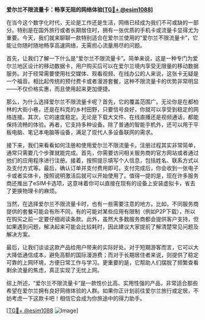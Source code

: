 **爱尔兰不限流量卡：畅享无阻的网络体验[[TG💪+ @esim1088](https://t.me/s/esim1088)]**

在当今这个数字化时代，无论是工作还是生活，网络已经成为我们不可或缺的一部分。特别是在国外旅行或者长期居住时，拥有一张优质的手机卡或流量卡显得尤为重要。今天，我们就来聊聊一款特别适合在爱尔兰使用的“爱尔兰不限流量卡”，它能让你随时随地畅享高速网络，无需担心流量用尽的问题。

首先，让我们了解一下什么是“爱尔兰不限流量卡”。简单来说，这是一种专门为爱尔兰地区设计的移动数据卡，用户购买后可以在爱尔兰境内享受无限量的移动数据服务。对于经常需要使用社交媒体、观看视频、在线办公的人来说，这张卡无疑是一个福音。相比起传统的预付费卡或者漫游套餐，这种不限流量卡的优势非常明显——不仅价格实惠，而且使用起来更加便捷。

那么，为什么选择爱尔兰不限流量卡呢？首先，它的覆盖范围广。无论你是在都柏林的大街小巷，还是在科克的乡村田野，只要信号良好，你就可以享受到稳定的网络连接。其次，它的速度稳定。无论是下载大文件、在线直播还是视频通话，都能保持流畅的体验。再者，它支持多种设备。除了普通的智能手机外，还可以用于平板电脑、笔记本电脑等设备，满足了现代人多设备联网的需求。

接下来，我们来看看如何注册和使用爱尔兰不限流量卡。注册过程其实非常简单，通常只需要几个步骤就能完成。首先，你需要访问相关服务商的官方网站或者通过他们的应用程序进行注册。接着，按照提示填写个人信息，包括姓名、联系方式以及支付方式等。最后，确认订单并支付费用即可。支付完成后，你会收到一张电子卡或者实体卡，按照说明激活后就可以开始使用了。值得一提的是，现在许多服务商还推出了eSIM卡选项，这意味着你可以直接在现有的设备上安装虚拟卡，省去了更换物理卡的麻烦。

当然，在选择爱尔兰不限流量卡时，也有一些需要注意的地方。比如，不同服务商提供的套餐可能会有所不同，有的可能对某些应用有限制（例如P2P下载），所以在购买之前一定要仔细阅读条款。此外，虽然大多数服务商都会提供客户支持，但如果遇到问题，解决起来可能会比较耗时，因此建议大家提前了解清楚常见问题及解决方案。

最后，让我们谈谈这款产品给用户带来的实际好处。对于短期游客而言，它可以大大降低通信成本，避免高额的国际漫游费；而对于长期居住者来说，则提供了稳定可靠的上网环境，方便日常工作与学习。更重要的是，它帮助人们摆脱了频繁查看剩余流量的焦虑，真正实现了无忧上网。

综上所述，“爱尔兰不限流量卡”是一款性价比高、实用性强的产品，非常适合那些希望在爱尔兰拥有良好网络体验的人群。如果你正计划前往爱尔兰旅行或定居，不妨考虑一下这款卡吧！相信它会成为你旅途中的得力助手。

[[TG💪+ @esim1088](https://t.me/s/esim1088) ![Image](https://i.postimg.cc/4NQfJmqS/Snipaste-2025-05-13-00-14-12.png)]